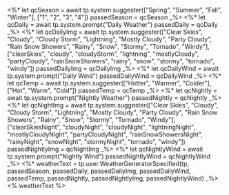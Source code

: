 <%*
let qcSeason = await  tp.system.suggester(["Spring", "Summer", "Fall", "Winter"], ["1", "2", "3", "4"]) 
passedSeason = qcSeason
_%>
<%*
let qcDaily = await  tp.system.prompt("Daily Weather") 
passedDaily = qcDaily
_%>
<%*
let qcDailyImg = await  tp.system.suggester(["Clear Skies", "Cloudy", "Cloudy Storm", "Lightning", "Mostly Cloudy", "Party Cloudy", "Rain Snow Showers", "Rainy", "Snow", "Stormy", "Tornado", "Windy"], ["clearSkies", "cloudy", "cloudyStorm", "lightning", "mostlyCloudy", "partyCloudy", "rainSnowShowers", "rainy", "snow", "stormy", "tornado", "windy"]) 
passedDailyImg = qcDailyImg
_%>
<%*
let qcDailyWind = await  tp.system.prompt("Daily Wind") 
passedDailyWind = qcDailyWind
_%>
<%*
let qcTemp = await  tp.system.suggester(["Hotter", "Warmer", "Colder"], ["Hot", "Warm", "Cold"]) 
passedTemp = qcTemp
_%>
<%*
let qcNightly = await  tp.system.prompt("Nightly Weather") 
passedNightly = qcNightly
_%>
<%*
let qcNightImg = await  tp.system.suggester(["Clear Skies", "Cloudy", "Cloudy Storm", "Lightning", "Mostly Cloudy", "Party Cloudy", "Rain Snow Showers", "Rainy", "Snow", "Stormy", "Tornado", "Windy"], ["clearSkiesNight", "cloudyNight", "cloudyNight", "lightningNight", "mostlyCloudyNight", "partyCloudyNight", "rainSnowShowersNight", "rainyNight", "snowNight", "stormyNight", "tornado", "windy"]) 
passedNightlyImg = qcNightImg
_%>
<%*
let qcNightlyWind = await  tp.system.prompt("Nightly Wind") 
passedNightlyWind = qcNightlyWind
_%>
<%*
weatherText = tp.user.WeatherGeneratorSpecified(tp, passedSeason, passedDaily, passedDailyImg, passedDailyWind, passedTemp, passedNightly, passedNightlyImg, passedNightlyWind)
_%>
<% weatherText %>
